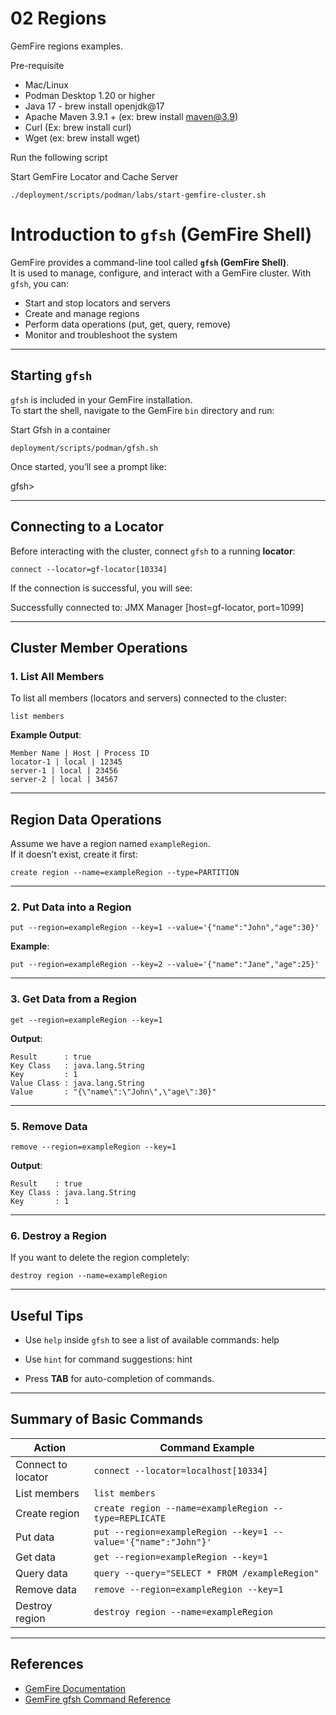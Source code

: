 # 02 Regions

GemFire regions examples.

Pre-requisite

- Mac/Linux 
- Podman Desktop 1.20 or higher 
- Java 17 - brew install openjdk@17 
- Apache Maven 3.9.1 + (ex: brew install maven@3.9)
- Curl (Ex: brew install curl)
- Wget (ex: brew install wget)

Run the following script

Start GemFire Locator and Cache Server

```shell
./deployment/scripts/podman/labs/start-gemfire-cluster.sh
```


# Introduction to `gfsh` (GemFire Shell)

GemFire provides a command-line tool called **`gfsh` (GemFire Shell)**.  
It is used to manage, configure, and interact with a GemFire cluster. With `gfsh`, you can:

- Start and stop locators and servers
- Create and manage regions
- Perform data operations (put, get, query, remove)
- Monitor and troubleshoot the system

---

## **Starting `gfsh`**

`gfsh` is included in your GemFire installation.  
To start the shell, navigate to the GemFire `bin` directory and run:

Start Gfsh in a container

```shell
deployment/scripts/podman/gfsh.sh
```

Once started, you’ll see a prompt like:

gfsh>


---

## **Connecting to a Locator**

Before interacting with the cluster, connect `gfsh` to a running **locator**:

```gfsh
connect --locator=gf-locator[10334]
```

If the connection is successful, you will see:

Successfully connected to: JMX Manager [host=gf-locator, port=1099]



---

## **Cluster Member Operations**

### **1. List All Members**

To list all members (locators and servers) connected to the cluster:

```gfsh
list members
```


**Example Output**:

```shell
Member Name | Host | Process ID
locator-1 | local | 12345
server-1 | local | 23456
server-2 | local | 34567
```



---

## **Region Data Operations**

Assume we have a region named `exampleRegion`.  
If it doesn’t exist, create it first:

```gfsh
create region --name=exampleRegion --type=PARTITION
```

---

### **2. Put Data into a Region**

```gfsh
put --region=exampleRegion --key=1 --value='{"name":"John","age":30}'
```

**Example**:

```gfsh
put --region=exampleRegion --key=2 --value='{"name":"Jane","age":25}'
```



---

### **3. Get Data from a Region**

```shell
get --region=exampleRegion --key=1
```



**Output**:

```shell
Result      : true
Key Class   : java.lang.String
Key         : 1
Value Class : java.lang.String
Value       : "{\"name\":\"John\",\"age\":30}"
```

---


### **5. Remove Data**


```shell
remove --region=exampleRegion --key=1
```


**Output**:

```
Result    : true
Key Class : java.lang.String
Key       : 1
```


---

### **6. Destroy a Region**

If you want to delete the region completely:

```gfsh
destroy region --name=exampleRegion
```



---

## **Useful Tips**

- Use `help` inside `gfsh` to see a list of available commands:
  help


- Use `hint` for command suggestions:
  hint


- Press **TAB** for auto-completion of commands.

---

## **Summary of Basic Commands**

| Action                | Command Example                                                |
|----------------------|----------------------------------------------------------------|
| Connect to locator   | `connect --locator=localhost[10334]`                           |
| List members         | `list members`                                                |
| Create region        | `create region --name=exampleRegion --type=REPLICATE`          |
| Put data             | `put --region=exampleRegion --key=1 --value='{"name":"John"}'` |
| Get data             | `get --region=exampleRegion --key=1`                           |
| Query data           | `query --query="SELECT * FROM /exampleRegion"`                 |
| Remove data          | `remove --region=exampleRegion --key=1`                        |
| Destroy region       | `destroy region --name=exampleRegion`                          |

---

## **References**

- [GemFire Documentation](gemfire.dev)
- [GemFire gfsh Command Reference](https://techdocs.broadcom.com/us/en/vmware-tanzu/data-solutions/tanzu-gemfire/10-1/gf/tools_modules-gfsh-quick_ref_commands_by_area.html)